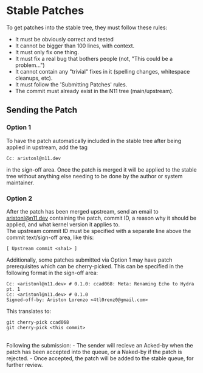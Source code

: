 # Stable Patches
To get patches into the stable tree, they must follow these rules:
<br>
 - It must be obviously correct and tested
 - It cannot be bigger than 100 lines, with context.
 - It must only fix one thing.
 - It must fix a real bug that bothers people (not, "This could
   be a problem...")
 - It cannot contain any "trivial" fixes in it (spelling
   changes, whitespace cleanups, etc).
 - It must follow the 'Submitting Patches' rules.
 - The commit must already exist in the N11 tree (main/upstream).

## Sending the Patch

### Option 1
To have the patch automatically included in the stable tree
after being applied in upstream, add the tag
```
Cc: aristonl@n11.dev
```
in the sign-off area. Once the patch is merged it will be
applied to the stable tree without anything else needing to be
done by the author or system maintainer.

### Option 2
After the patch has been merged upstream, send an email to
aristonl@n11.dev containing the patch, commit ID, a reason why
it should be applied, and what kernel version it applies to.
<br>
The upstream commit ID must be specified with a separate line
above the commit text/sign-off area, like this:
```
[ Upstream commit <sha1> ]
```
Additionally, some patches submitted via Option 1 may have patch
prerequisites which can be cherry-picked. This can be specified
in the following format in the sign-off area:
```
Cc: <aristonl@n11.dev> # 0.1.0: ccad068: Meta: Renaming Echo to Hydra pt. 1
Cc: <aristonl@n11.dev> # 0.1.0
Signed-off-by: Ariston Lorenzo <4tl0renz0@gmail.com>
```
This translates to:
```
git cherry-pick ccad068
git cherry-pick <this commit>
```
<br>
Following the submission:
 - The sender will recieve an Acked-by when the patch has been
   accepted into the queue, or a Naked-by if the patch is
   rejected.
 - Once accepted, the patch will be added to the stable queue,
   for further review.
